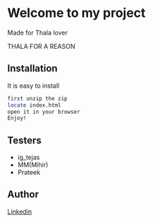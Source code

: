 # Welcome to my project
Made for Thala lover

THALA FOR A REASON
## Installation

It is easy to install

```bash
first unzip the zip
locate index.html
open it in your browser
Enjoy!
```

## Testers
* ig_tejas
* MM(Mihir)
* Prateek

## Author

[Linkedin](https://www.linkedin.com/in/manish-kumar-gupta-wbxcs/)